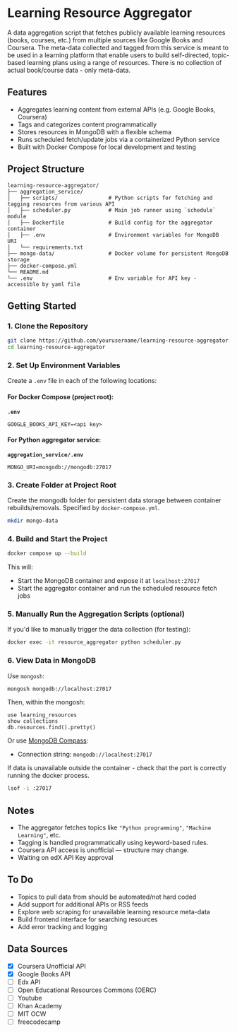 # Learning Resource Aggregator

A data aggregation script that fetches publicly available learning resources (books, courses, etc.) from multiple sources like Google Books and Coursera. The meta-data collected and tagged from this service is meant to be used in a learning platform that enable users to build self-directed, topic-based learning plans using a range of resources. There is no collection of actual book/course data - only meta-data.

## Features

- Aggregates learning content from external APIs (e.g. Google Books, Coursera)
- Tags and categorizes content programmatically
- Stores resources in MongoDB with a flexible schema
- Runs scheduled fetch/update jobs via a containerized Python service
- Built with Docker Compose for local development and testing

## Project Structure

```
learning-resource-aggregator/
├── aggregation_service/
│   ├── scripts/                # Python scripts for fetching and tagging resources from various API
│   ├── scheduler.py            # Main job runner using `schedule` module
│   ├── Dockerfile              # Build config for the aggregator container
│   ├── .env                    # Environment variables for MongoDB URI
│   └── requirements.txt
├── mongo-data/                 # Docker volume for persistent MongoDB storage
├── docker-compose.yml
└── README.md
└── .env                        # Env variable for API key - accessible by yaml file
```

## Getting Started

### 1. Clone the Repository

```bash
git clone https://github.com/yourusername/learning-resource-aggregator.git
cd learning-resource-aggregator
```

### 2. Set Up Environment Variables

Create a `.env` file in each of the following locations:

#### For Docker Compose (project root):

**`.env`**

```env
GOOGLE_BOOKS_API_KEY=<api key>
```

#### For Python aggregator service:

**`aggregation_service/.env`**

```env
MONGO_URI=mongodb://mongodb:27017
```

### 3. Create Folder at Project Root

Create the mongodb folder for persistent data storage between container rebuilds/removals. Specified by `docker-compose.yml`.

```bash
mkdir mongo-data
```

### 4. Build and Start the Project

```bash
docker compose up --build
```

This will:

- Start the MongoDB container and expose it at `localhost:27017`
- Start the aggregator container and run the scheduled resource fetch jobs

### 5. Manually Run the Aggregation Scripts (optional)

If you'd like to manually trigger the data collection (for testing):

```bash
docker exec -it resource_aggregator python scheduler.py
```

### 6. View Data in MongoDB

Use `mongosh`:

```bash
mongosh mongodb://localhost:27017
```

Then, within the mongosh:

```
use learning_resources
show collections
db.resources.find().pretty()
```

Or use [MongoDB Compass](https://www.mongodb.com/products/compass):

- Connection string: `mongodb://localhost:27017`

If data is unavailable outside the container - check that the port is correctly running the docker process.

```bash
lsof -i :27017
```

## Notes

- The aggregator fetches topics like `"Python programming"`, `"Machine Learning"`, etc.
- Tagging is handled programmatically using keyword-based rules.
- Coursera API access is unofficial — structure may change.
- Waiting on edX API Key approval

## To Do

- Topics to pull data from should be automated/not hard coded
- Add support for additional APIs or RSS feeds
- Explore web scraping for unavailable learning resource meta-data
- Build frontend interface for searching resources
- Add error tracking and logging

## Data Sources

- [x] Coursera Unofficial API
- [x] Google Books API
- [ ] Edx API
- [ ] Open Educational Resources Commons (OERC)
- [ ] Youtube
- [ ] Khan Academy
- [ ] MIT OCW
- [ ] freecodecamp
